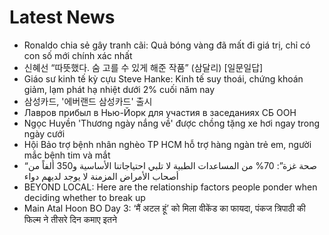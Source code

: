 # Latest News
-  Ronaldo chia sẻ gây tranh cãi: Quả bóng vàng đã mất đi giá trị, chỉ có con số mới chính xác nhất
-  신혜선 “따뜻했다. 숨 고를 수 있게 해준 작품” (삼달리) [일문일답]
-  Giáo sư kinh tế kỳ cựu Steve Hanke: Kinh tế suy thoái, chứng khoán giảm, lạm phát hạ nhiệt dưới 2% cuối năm nay
-  삼성카드, '에버랜드 삼성카드' 출시
-  Лавров прибыл в Нью-Йорк для участия в заседаниях СБ ООН
-  Ngọc Huyền 'Thương ngày nắng về' được chồng tặng xe hơi ngay trong ngày cưới
-  Hội Bảo trợ bệnh nhân nghèo TP HCM hỗ trợ hàng ngàn trẻ em, người mắc bệnh tim và mắt
-  “صحة غزة”: 70% من المساعدات الطبية لا تلبي احتياجاتنا الأساسية و350 ألفاً من أصحاب الأمراض المزمنة لا يوجد لديهم دواء
-  BEYOND LOCAL: Here are the relationship factors people ponder when deciding whether to break up
-  Main Atal Hoon BO Day 3: ‘मैं अटल हूं’ को मिला वीकेंड का फायदा, पंकज त्रिपाठी की फिल्म ने तीसरे दिन कमाए इतने

